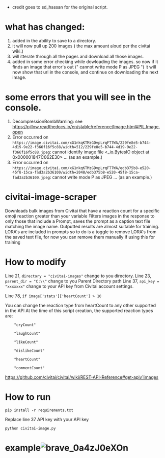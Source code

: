 * credit goes to sd_hassan for the original script.
  
# what has changed:
  1. added in the ability to save to a directory.
  2. it will now pull up 200 images ( the max amount aloud per the civitai wiki.)
  3. will itterate through all the pages and download all those images.
  4. added in some error checking while dowloading the images. so now if it finds an image that error's out (" cannot write mode P as JPEG ") it will now show that url in the console, and continue on downloading the next image.

# some errors that you will see in the console.
  1. DecompressionBombWarning: see https://pillow.readthedocs.io/en/stable/reference/Image.html#PIL.Image.open
  2. Error occurred on `https://image.civitai.com/xG1nkqKTMzGDvpLrqFT7WA/229fe8e5-b744-4d19-9e22-f366f16f5c88/width=512/229fe8e5-b744-4d19-9e22-f366f16f5c88.jpeg`: cannot identify image file <_io.BytesIO object at 0x000001847C062E30> ... (as an example.)
  3. Error occurred on `https://image.civitai.com/xG1nkqKTMzGDvpLrqFT7WA/edb375b8-e520-45f8-15ca-fad3a2b36100/width=2048/edb375b8-e520-45f8-15ca-fad3a2b36100.jpeg`: cannot write mode P as JPEG ... (as an example.)
 
# civitai-image-scraper
Downloads bulk images from Civitai that have a reaction count for a specific emoji reaction greater than your variable
Filters images in the response to only those that include a Prompt, saves the prompt as a caption text file matching the image name.
Outputted results are almost suitable for training. LORA's are included in prompts so to do is a toggle to remove LORA's from the saved text file, for now you can remove them manually if using this for training


# How to modify
Line 21, `directory = "civitai-images"` change to you directory.
Line 23, `parent_dir = "C:\\"` change to you Parent Directory path
Line 37, `api_key = "xxxxxxx"` change to your API key from Civitai account settings.

Line 78, `if image['stats']['heartCount'] > 10`

You can change the reaction type from heartCount to any other supported in the API 
At the time of this script creation, the supported reaction types are:

        "cryCount"

        "laughCount"
        
        "likeCount"
        
        "dislikeCount"
        
        "heartCount"
        
        "commentCount"
        
https://github.com/civitai/civitai/wiki/REST-API-Reference#get-apiv1images

# How to run
`pip install -r requirements.txt`

Replace line 37 API key with your API key

`python civitai-image.py`



# example![brave_0a4zJ0eXOn](https://user-images.githubusercontent.com/119671806/231275932-66eff47f-1073-4ce5-a0e4-c90b5ff8a145.gif)


